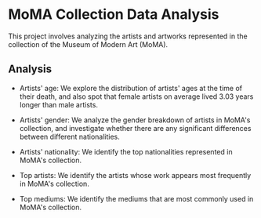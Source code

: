 # MoMA Collection Data Analysis

This project involves analyzing the artists and artworks represented in the collection of the Museum of Modern Art (MoMA).

## Analysis

- Artists' age: We explore the distribution of artists' ages at the time of their death, and also spot that female artists on average lived 3.03 years longer than male artists.

- Artists' gender: We analyze the gender breakdown of artists in MoMA's collection, and investigate whether there are any significant differences between different nationalities.

- Artists' nationality: We identify the top nationalities represented in MoMA's collection.

- Top artists: We identify the artists whose work appears most frequently in MoMA's collection.

- Top mediums: We identify the mediums that are most commonly used in MoMA's collection.
